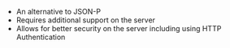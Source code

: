 <ul>
  <li>An alternative to JSON-P</li>
  <li>Requires additional support on the server</li>
  <li>Allows for better security on the server including using HTTP Authentication</li>
</ul>
